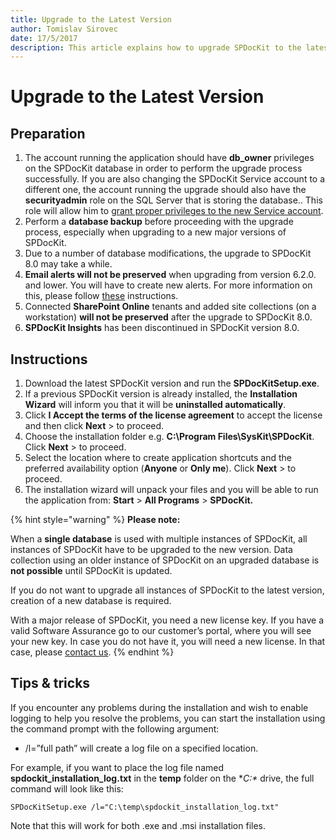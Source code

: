 ```yaml
---
title: Upgrade to the Latest Version
author: Tomislav Sirovec
date: 17/5/2017
description: This article explains how to upgrade SPDocKit to the latest major version.
---
```


# Upgrade to the Latest Version

## Preparation

1. The account running the application should have **db\_owner** privileges on the SPDocKit database in order to perform the upgrade process successfully. If you are also changing the SPDocKit Service account to a different one, the account running the upgrade should also have the **securityadmin** role on the SQL Server that is storing the database.. This role will allow him to [grant proper privileges to the new Service account](../requirements/user-permissions-requirements.md).
2. Perform a **database backup** before proceeding with the upgrade process, especially when upgrading to a new major versions of SPDocKit.
3. Due to a number of database modifications, the upgrade to SPDocKit 8.0 may take a while. 
4. **Email alerts will not be preserved** when upgrading from version 6.2.0. and lower. You will have to create new alerts. For more information on this, please follow [these](../configure-and-extend-spdockit/options-wizard.md) instructions.
5. Connected **SharePoint Online** tenants and added site collections \(on a workstation\) **will not be preserved** after the upgrade to SPDocKit 8.0.
6. **SPDocKit Insights** has been discontinued in SPDocKit version 8.0.

## Instructions

1. Download the latest SPDocKit version and run the **SPDocKitSetup.exe**.
2. If a previous SPDocKit version is already installed, the **Installation Wizard** will inform you that it will be **uninstalled automatically**.
3. Click **I Accept the terms of the license agreement** to accept the license and then click **Next** &gt; to proceed.
4. Choose the installation folder e.g. **C:\Program Files\SysKit\SPDocKit**. Click **Next** &gt; to proceed.
5. Select the location where to create application shortcuts and the preferred availability option \(**Anyone** or **Only me**\). Click **Next** &gt; to proceed.
6. The installation wizard will unpack your files and you will be able to run the application from: **Start** &gt; **All Programs** &gt; **SPDocKit.**

{% hint style="warning" %}
**Please note:**

When a **single database** is used with multiple instances of SPDocKit, all instances of SPDocKit have to be upgraded to the new version. Data collection using an older instance of SPDocKit on an upgraded database is **not possible** until SPDocKit is updated.

If you do not want to upgrade all instances of SPDocKit to the latest version, creation of a new database is required.

With a major release of SPDocKit, you need a new license key. If you have a valid Software Assurance go to our customer’s portal, where you will see your new key. In case you do not have it, you will need a new license. In that case, please [contact us](https://www.syskit.com/company/contact-us/).
{% endhint %}

## Tips & tricks

If you encounter any problems during the installation and wish to enable logging to help you resolve the problems, you can start the installation using the command prompt with the following argument:

* /l=”full path” will create a log file on a specified location.

For example, if you want to place the log file named **spdockit\_installation\_log.txt** in the **temp** folder on the **C:\** drive, the full command will look like this:

`SPDocKitSetup.exe /l="C:\temp\spdockit_installation_log.txt"`

Note that this will work for both .exe and .msi installation files.

